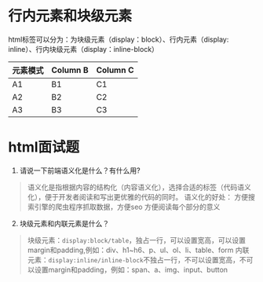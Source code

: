 
# 行内元素和块级元素
html标签可以分为：为块级元素（display：block）、行内元素（display: inline）、行内块级元素（display：inline-block）

元素模式 | Column B | Column C
---------|----------|---------
 A1 | B1 | C1
 A2 | B2 | C2
 A3 | B3 | C3

# html面试题
1. 请说一下前端语义化是什么？有什么用?
> 语义化是指根据内容的结构化（内容语义化），选择合适的标签（代码语义化），便于开发者阅读和写出更优雅的代码的同时。
> 语义化的好处：
> 方便搜索引擎的爬虫程序抓取数据，方便seo
> 方便阅读每个部分的意义

2. 块级元素和内联元素是什么？
> 块级元素：`display:block/table`，独占一行，可以设置宽高，可以设置margin和padding,例如：div、h1~h6、p、ul、ol、li、table、form
> 内联元素：`display:inline/inline-block`不独占一行，不可以设置宽高，不可以设置margin和padding，例如：span、a、img、input、button 